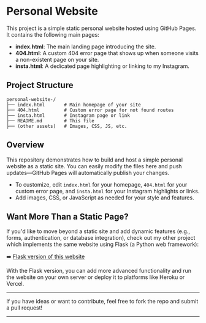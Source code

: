 # Personal Website

This project is a simple static personal website hosted using GitHub Pages. It contains the following main pages:

- **index.html**: The main landing page introducing the site.
- **404.html**: A custom 404 error page that shows up when someone visits a non-existent page on your site.
- **insta.html**: A dedicated page highlighting or linking to my Instagram.

## Project Structure

```
personal-website-/
├── index.html       # Main homepage of your site
├── 404.html         # Custom error page for not found routes
├── insta.html       # Instagram page or link
├── README.md        # This file
├── (other assets)   # Images, CSS, JS, etc.
```

## Overview

This repository demonstrates how to build and host a simple personal website as a static site. You can easily modify the files here and push updates—GitHub Pages will automatically publish your changes.

- To customize, edit `index.html` for your homepage, `404.html` for your custom error page, and `insta.html` for your Instagram highlights or links.
- Add images, CSS, or JavaScript as needed for your style and features.

## Want More Than a Static Page?

If you'd like to move beyond a static site and add dynamic features (e.g., forms, authentication, or database integration), check out my other project which implements the same website using Flask (a Python web framework):

➡️ [Flask version of this website](https://github.com/joel909/Person-ite--my_personal_website)

With the Flask version, you can add more advanced functionality and run the website on your own server or deploy it to platforms like Heroku or Vercel.

---

If you have ideas or want to contribute, feel free to fork the repo and submit a pull request!

---
